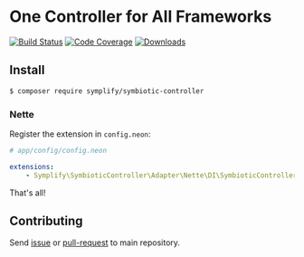 # One Controller for All Frameworks

[![Build Status](https://img.shields.io/travis/Symplify/SymbioticController.svg?style=flat-square)](https://travis-ci.org/Symplify/SymbioticController)
[![Code Coverage](https://img.shields.io/scrutinizer/coverage/g/Symplify/SymbioticController.svg?style=flat-square)](https://scrutinizer-ci.com/g/Symplify/SymbioticController)
[![Downloads](https://img.shields.io/packagist/dt/symplify/symbiotic-controller.svg?style=flat-square)](https://packagist.org/packages/symplify/symbiotic-controller)


## Install

```sh
$ composer require symplify/symbiotic-controller
```


### Nette

Register the extension in `config.neon`:

```yaml
# app/config/config.neon

extensions:
    - Symplify\SymbioticController\Adapter\Nette\DI\SymbioticControllerExtension
```



That's all!


## Contributing

Send [issue](https://github.com/Symplify/Symplify/issues) or [pull-request](https://github.com/Symplify/Symplify/pulls) to main repository.
